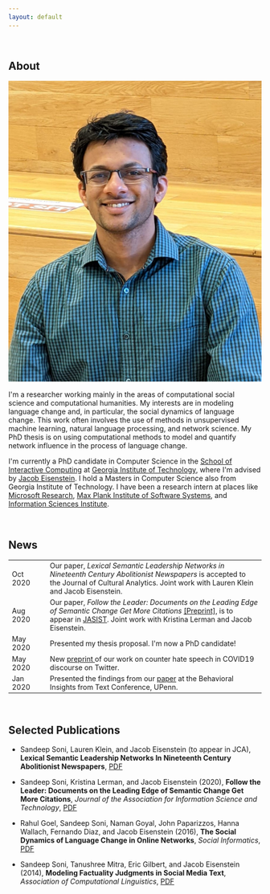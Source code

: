 ```yaml
---
layout: default
---
```


<br>

## About

<img class="profile-picture" src="pic.jpg">

I'm a researcher working mainly in the areas of computational social science and computational humanities. My interests are in modeling language change and, in particular, the social dynamics of language change. This work often involves the use of methods in unsupervised machine learning, natural language processing, and network science. My PhD thesis is on using computational methods to model and quantify network influence in the process of language change.

I'm currently a PhD candidate in Computer Science in the [School of Interactive Computing](https://www.ic.gatech.edu/) at [Georgia Institute of Technology](https://www.gatech.edu/), where I'm advised by [Jacob Eisenstein](https://jacobeisenstein.github.io/). I hold a Masters in Computer Science also from Georgia Institute of Technology. I have been a research intern at places like [Microsoft Research](https://www.microsoft.com/en-us/research/), [Max Plank Institute of Software Systems](https://www.mpi-sws.org/), and [Information Sciences Institute](https://www.isi.edu/).

<br> 

## News

<table style="width:100%">
  <tr>
  <td width="15%"> Oct 2020</td>
  <td> Our paper, <i>Lexical Semantic Leadership Networks in Nineteenth Century Abolitionist Newspapers</i> is accepted to the Journal of Cultural Analytics. Joint work with Lauren Klein and Jacob Eisenstein.</td>
  </tr>
  <tr>
    <td width="15%">Aug 2020</td>
    <td>Our paper, <i>Follow the Leader: Documents on the Leading Edge of Semantic Change Get More Citations</i> <a href="https://arxiv.org/pdf/1909.04189.pdf">[Preprint]</a>, is to appear in <a href="https://asistdl.onlinelibrary.wiley.com/journal/23301643">JASIST</a>. Joint work with Kristina Lerman and Jacob Eisenstein.</td>
  </tr>
  <tr>
    <td width="15%">May 2020</td>
    <td>Presented my thesis proposal. I'm now a PhD candidate! </td>
  </tr>
    <tr>
    <td width="15%">May 2020</td>
    <td>New <a href="https://arxiv.org/pdf/2005.12423.pdf"> preprint </a> of our work on counter hate speech in COVID19 discourse on Twitter.</td>
  </tr>
  <tr>
    <td width="15%">Jan 2020</td>
    <td>Presented the findings from our <a href="https://arxiv.org/pdf/1909.04189.pdf">paper</a> at the Behavioral Insights from Text Conference, UPenn.</td>
  </tr>
</table>


<br>

## Selected Publications

- Sandeep Soni, Lauren Klein, and Jacob Eisenstein (to appear in JCA), **Lexical Semantic Leadership Networks In Nineteenth Century Abolitionist Newspapers**, [PDF]()

- Sandeep Soni, Kristina Lerman, and Jacob Eisenstein (2020), **Follow the Leader: Documents on the Leading Edge of Semantic Change Get More Citations**, *Journal of the Association for Information Science and Technology*, [PDF](https://arxiv.org/pdf/1909.04189.pdf)

- Rahul Goel, Sandeep Soni, Naman Goyal, John Paparizzos, Hanna Wallach, Fernando Diaz, and Jacob Eisenstein (2016), **The Social Dynamics of Language Change in Online Networks**, *Social Informatics*, [PDF](https://arxiv.org/pdf/1609.02075.pdf)

- Sandeep Soni, Tanushree Mitra, Eric Gilbert, and Jacob Eisenstein (2014), **Modeling Factuality Judgments in Social Media Text**, *Association of Computational Linguistics*, [PDF](https://www.aclweb.org/anthology/P14-2068.pdf)

<!-- ## Teaching

Fall 2020: TA for CS 7650/4650 [Natural Language Processing]()

Fall 2019: TA for CS 6474/4803 [Social Computing](http://www.munmund.net/CS6474_Fall2019.html)  
  
Fall 2015: TA for CS 7650/4650 [Natural Language Processing](https://github.com/jacobeisenstein/gt-nlp-class)

<br> -->

